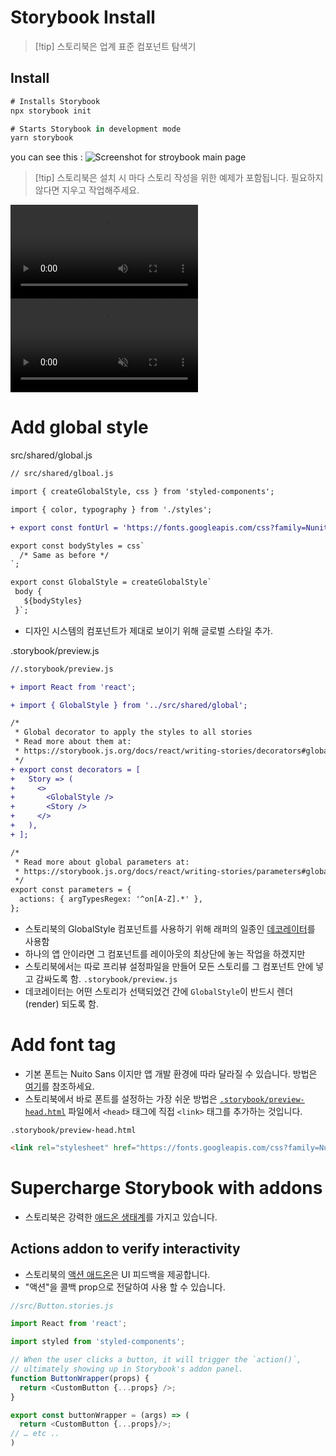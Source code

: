 # Storybook Install

> [!tip] 스토리북은
> 업계 표준 컴포넌트 탐색기

## Install
```javascript
# Installs Storybook
npx storybook init

# Starts Storybook in development mode
yarn storybook
```

you can see this :
![Screenshot for stroybook main page](https://storybook.js.org/tutorials/design-systems-for-developers/storybook-initial-6-0.png)


> [!tip] 스토리북은 설치 시 마다
> 스토리 작성을 위한 예제가 포함됩니다. 필요하지 않다면 지우고 작업해주세요.

![](https://storybook.js.org/tutorials/design-systems-for-developers/storybook-initial-stories-without-styles-6-0.mp4)
<video autoplay="" muted="" playsinline="" loop="" draggable="true">
  <source src="https://storybook.js.org/tutorials/design-systems-for-developers/storybook-initial-stories-without-styles-6-0.mp4" type="video/mp4">
</video>

# Add global style
src/shared/global.js
```diff
// src/shared/glboal.js

import { createGlobalStyle, css } from 'styled-components';

import { color, typography } from './styles';

+ export const fontUrl = 'https://fonts.googleapis.com/css?family=Nunito+Sans:400,700,800,900';

export const bodyStyles = css`
  /* Same as before */
`;

export const GlobalStyle = createGlobalStyle`
 body {
   ${bodyStyles}
 }`;
```
- 디자인 시스템의 컴포넌트가 제대로 보이기 위해 글로벌 스타일 추가.

.storybook/preview.js
```diff
//.storybook/preview.js

+ import React from 'react';

+ import { GlobalStyle } from '../src/shared/global';

/*
 * Global decorator to apply the styles to all stories
 * Read more about them at:
 * https://storybook.js.org/docs/react/writing-stories/decorators#global-decorators
 */
+ export const decorators = [
+   Story => (
+     <>
+       <GlobalStyle />
+       <Story />
+     </>
+   ),
+ ];

/*
 * Read more about global parameters at:
 * https://storybook.js.org/docs/react/writing-stories/parameters#global-parameters
 */
export const parameters = {
  actions: { argTypesRegex: '^on[A-Z].*' },
};
```
- 스토리북의 GlobalStyle 컴포넌트를 사용하기 위해 래퍼의 일종인 [데코레이터](https://storybook.js.org/docs/react/writing-stories/decorators)를 사용함
- 하나의 앱 안이라면 그 컴포넌트를 레이아웃의 최상단에 놓는 작업을 하겠지만
- 스토리북에서는 따로 프리뷰 설정파일을 만들어 모든 스토리를 그 컴포넌트 안에 넣고 감싸도록 함. `.storybook/preview.js`
- 데코레이터는 어떤 스토리가 선택되었건 간에 `GlobalStyle`이 반드시 렌더(render) 되도록 함.

# Add font tag
- 기본 폰트는 Nuito Sans 이지만 앱 개발 환경에 따라 달라질 수 있습니다. 방법은 [여기](https://github.com/storybookjs/design-system#font-loading)를 참조하세요.
- 스토리북에서 바로 폰트를 설정하는 가장 쉬운 방법은 [`.storybook/preview-head.html`](https://storybook.js.org/docs/react/configure/story-rendering#adding-to-head) 파일에서 `<head>` 태그에 직접 `<link>` 태그를 추가하는 것입니다.

`.storybook/preview-head.html`
```html
<link rel="stylesheet" href="https://fonts.googleapis.com/css?family=Nunito+Sans:400,700,800,900" />
```

# Supercharge Storybook with addons
- 스토리북은 강력한 [애드온 생태계](https://storybook.js.org/addons)를  가지고 있습니다.

## Actions addon to verify interactivity
- 스토리북의 [액션 애드온](https://storybook.js.org/docs/react/essentials/actions)은 UI 피드백을 제공합니다.
- "액션"을 콜백 prop으로 전달하여 사용 할 수 있습니다.

```js
//src/Button.stories.js

import React from 'react';

import styled from 'styled-components';

// When the user clicks a button, it will trigger the `action()`,
// ultimately showing up in Storybook's addon panel.
function ButtonWrapper(props) {
  return <CustomButton {...props} />;
}

export const buttonWrapper = (args) => (
  return <CustomButton {...props}/>;
// … etc ..
)
```